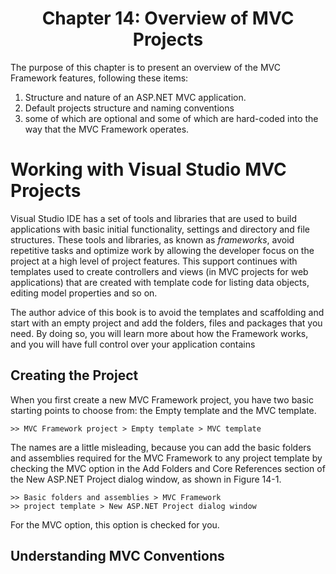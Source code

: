 <h1 align="center">
    Chapter 14: Overview of MVC Projects
</h1>

The purpose of this chapter is to present an overview of the MVC Framework features, following these items:
1. Structure and nature of an ASP.NET MVC application.
2. Default projects structure and naming conventions
3. some of which are optional and some of which are hard-coded into the way that the MVC Framework operates.  

# Working with Visual Studio MVC Projects
Visual Studio IDE has a set of tools and libraries that are used to build applications with basic initial functionality, settings and directory and file structures. These tools and libraries, as known as *frameworks*, avoid repetitive tasks and optimize work by allowing the developer focus on the project at a high level of project features. This support continues with templates used to create controllers and views (in MVC projects for web applications) that are created with template code for listing data objects, editing model properties and so on.

The author advice of this book is to avoid the templates and scaffolding and start with an empty project and add the folders, files and packages that you need. By doing so, you will learn more about how the Framework works, and you will have full control over your application contains

## Creating the Project
When you first create a new MVC Framework project, you have two basic starting points to choose from: the Empty template and the MVC template. 

    >> MVC Framework project > Empty template > MVC template

The names are a little misleading, because you can add the basic folders and assemblies required for the MVC Framework to any project template by checking the MVC option in the Add Folders and Core References section of the New ASP.NET Project dialog window, as shown in Figure 14-1. 

    >> Basic folders and assemblies > MVC Framework
    >> project template > New ASP.NET Project dialog window

For the MVC option, this option is checked for you.

<!--
Chapter 14: Overview of MVC Projects
    # Working with Visual Studio MVC Projects
        ## Creating the Project
-->

## Understanding MVC Conventions